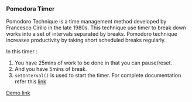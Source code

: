 ### Pomodora Timer

Pomodoro Technique is a time management method developed by Francesco Cirillo in the late 1980s. This technique use timer to break down works into a set of intervals separated by breaks. Pomodoro technique increases productivity by taking short scheduled breaks regularly.

In this timer :

1. You have 25mins of work to be done in that you can pause/reset.
2. And you have 5mins of break.
3. `setInterval()` is used to start the timer.
   For complete documentation refer this [link](https://developer.mozilla.org/en-US/docs/Web/API/WindowOrWorkerGlobalScope/setInterval)

[Demo link](https://panditaditi07.github.io/Pomodoro-Timer/.)
